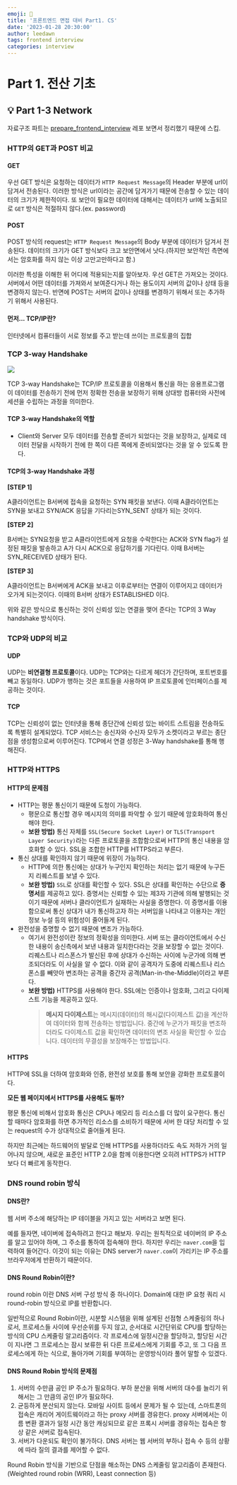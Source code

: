 ```yaml
---
emoji: 🤡
title: '프론트엔드 면접 대비 Part1. CS'
date: '2023-01-28 20:30:00'
author: leedawn
tags: frontend interview
categories: interview
---
```


# Part 1. 전산 기초

## 💡 Part 1-3 Network

자료구조 파트는 [prepare_frontend_interview](https://github.com/leedawnn/prepare_frontend_interview) 레포 보면서 정리했기 때문에 스킵.

### HTTP의 GET과 POST 비교

#### GET

우선 GET 방식은 요청하는 데이터가 `HTTP Request Message`의 Header 부분에 url이 담겨서 전송된다. 이러한 방식은 url이라는 공간에 담겨가기 때문에 전송할 수 있는 데이터의 크기가 제한적이다. 또 보안이 필요한 데이터에 대해서는 데이터가 url에 노출되므로 `GET` 방식은 적절하지 않다.(ex. password)

#### POST

POST 방식의 request는 `HTTP Request Message`의 Body 부분에 데이터가 담겨서 전송된다. 데이터의 크기가 GET 방식보다 크고 보안면에서 낫다.(하지만 보안적인 측면에서는 암호화를 하지 않는 이상 고만고만하다고 함.)

이러한 특성을 이해한 뒤 어디에 적용되는지를 알아보자. 우선 GET은 가져오는 것이다. 서버에서 어떤 데이터를 가져와서 보여준다거나 하는 용도이지 서버의 값이나 상태 등을 변경하지 않는다. 반면에 POST는 서버의 값이나 상태를 변경하기 위해서 또는 추가하기 위해서 사용된다.

#### 먼저... TCP/IP란?

인터넷에서 컴퓨터들이 서로 정보를 주고 받는데 쓰이는 프로토콜의 집합

### TCP 3-way Handshake

![](https://img1.daumcdn.net/thumb/R1280x0/?scode=mtistory2&fname=https%3A%2F%2Ft1.daumcdn.net%2Fcfile%2Ftistory%2F225A964D52F1BB6917)

TCP 3-way Handshake는 TCP/IP 프로토콜을 이용해서 통신을 하는 응용프로그램이 데이터를 전송하기 전에 먼저 정확한 전송을 보장하기 위해 상대방 컴퓨터와 사전에 세션을 수립하는 과정을 의미한다.

#### TCP 3-way Handshake의 역할

- Client와 Server 모두 데이터를 전송할 준비가 되었다는 것을 보장하고, 실제로 데이터 전달을 시작하기 전에 한 쪽이 다른 쪽에게 준비되었다는 것을 알 수 있도록 한다.

#### TCP의 3-way Handshake 과정

**[STEP 1]**

A클라이언트는 B서버에 접속을 요청하는 SYN 패킷을 보낸다. 이때 A클라이언트는 SYN을 보내고 SYN/ACK 응답을 기다리는SYN_SENT 상태가 되는 것이다.

**[STEP 2]**

B서버는 SYN요청을 받고 A클라이언트에게 요청을 수락한다는 ACK와 SYN flag가 설정된 패킷을 발송하고 A가 다시 ACK으로 응답하기를 기다린다. 이때 B서버는 SYN_RECEIVED 상태가 된다.

**[STEP 3]**

A클라이언트는 B서버에게 ACK을 보내고 이후로부터는 연결이 이루어지고 데이터가 오가게 되는것이다. 이때의 B서버 상태가 ESTABLISHED 이다.

위와 같은 방식으로 통신하는 것이 신뢰성 있는 연결을 맺어 준다는 TCP의 3 Way handshake 방식이다.

### TCP와 UDP의 비교

#### UDP

UDP는 **비연결형 프로토콜**이다. UDP는 TCP와는 다르게 헤더가 간단하며, 포트번호를 빼고 동일하다. UDP가 행하는 것은 포트들을 사용하여 IP 프로토콜에 인터페이스를 제공하는 것이다.

#### TCP

TCP는 신뢰성이 없는 인터넷을 통해 종단간에 신뢰성 있는 바이트 스트림을 전송하도록 특별히 설계되었다. TCP 서비스는 송신자와 수신자 모두가 소켓이라고 부르는 종단점을 생성함으로써 이루어진다. TCP에서 연결 성정은 3-Way handshake를 통해 행해진다.

### HTTP와 HTTPS

#### HTTP의 문제점

- HTTP는 평문 통신이기 때문에 도청이 가능하다.
  - 평문으로 통신할 경우 메시지의 의미를 파악할 수 있기 때문에 암호화하여 통신해야 한다.
  - **보완 방법)** 통신 자체를 `SSL(Secure Socket Layer)` or `TLS(Transport Layer Security)`라는 다른 프로토콜을 조합함으로써 HTTP의 통신 내용을 암호화할 수 있다. SSL을 조합한 HTTP를 HTTPS라고 부른다.
- 통신 상대를 확인하지 않기 때문에 위장이 가능하다.
  - HTTP에 의한 통신에는 상대가 누구인지 확인하는 처리는 없기 때문에 누구든지 리퀘스트를 보낼 수 있다.
  - **보완 방법)** `SSL`로 상대를 확인할 수 있다. SSL은 상대를 확인하는 수단으로 **증명서**를 제공하고 있다. 증명서는 신뢰할 수 있는 제3자 기관에 의해 발행되는 것이기 때문에 서버나 클라이언트가 실재하는 사실을 증명한다. 이 증명서를 이용함으로써 통신 상대가 내가 통신하고자 하는 서버임을 나타내고 이용자는 개인 정보 누설 등의 위험성이 줄어들게 된다.
- 완전성을 증명할 수 없기 때문에 변조가 가능하다.
  - 여기서 완전성이란 정보의 정확성을 의미한다. 서버 또는 클라이언트에서 수신한 내용이 송신측에서 보낸 내용과 일치한다라는 것을 보장할 수 없는 것이다. 리퀘스트나 리스폰스가 발신된 후에 상대가 수신하는 사이에 누군가에 의해 변조되더라도 이 사실을 알 수 없다. 이와 같이 공격자가 도중에 리퀘스트나 리스폰스를 빼앗아 변조하는 공격을 중간자 공격(Man-in-the-Middle)이라고 부른다.
  - **보완 방법)** HTTPS를 사용해야 한다. SSL에는 인증이나 암호화, 그리고 다이제스트 기능을 제공하고 있다.
    > **메시지 다이제스트**는 메시지(데이터)의 해시값(다이제스트 값)을 계산하여 데이터와 함께 전송하는 방법입니다. 중간에 누군가가 패킷을 변조하더라도 다이제스트 값을 확인하면 데이터의 변조 사실을 확인할 수 있습니다. 데이터의 무결성을 보장해주는 방법입니다.

#### HTTPS

HTTP에 SSL을 더하여 암호화와 인증, 완전성 보호를 통해 보안을 강화한 프로토콜이다.

**모든 웹 페이지에서 HTTPS를 사용해도 될까?**

평문 통신에 비해서 암호화 통신은 CPU나 메모리 등 리소스를 더 많이 요구한다. 통신할 때마다 암호화를 하면 추가적인 리소스를 소비하기 때문에 서버 한 대당 처리할 수 있는 request의 수가 상대적으로 줄어들게 된다.

하지만 최근에는 하드웨어의 발달로 인해 HTTPS를 사용하더라도 속도 저하가 거의 일어나지 않으며, 새로운 표준인 HTTP 2.0을 함께 이용한다면 오히려 HTTPS가 HTTP보다 더 빠르게 동작한다.

### DNS round robin 방식

#### DNS란?

웹 서버 주소에 해당하는 IP 테이블을 가지고 있는 서버라고 보면 된다.

예를 들자면, 네이버에 접속하려고 한다고 해보자. 우리는 원칙적으로 네이버의 IP 주소를 알고 있어야 하며, 그 주소를 통하여 접속해야 한다. 하지만 우리는 `naver.com`을 입력하여 들어간다. 이것이 되는 이유는 DNS server가 `naver.com`이 가리키는 IP 주소를 브라우저에게 반환하기 때문이다.

#### DNS Round Robin이란?

round robin 이란 DNS 서버 구성 방식 중 하나이다. Domain에 대한 IP 요청 쿼리 시 round-robin 방식으로 IP를 반환합니다.

일반적으로 Round Robin이란, 시분할 시스템을 위해 설계된 선점형 스케줄링의 하나로서, 프로세스들 사이에 우선순위를 두지 않고, 순서대로 시간단위로 CPU를 할당하는 방식의 CPU 스케줄링 알고리즘이다. 각 프로세스에 일정시간을 할당하고, 할당된 시간이 지나면 그 프로세스는 잠시 보류한 뒤 다른 프로세스에게 기회를 주고, 또 그 다음 프로세스에게 하는 식으로, 돌아가며 기회를 부여하는 운영방식이라 풀어 말할 수 있겠다.

#### DNS Round Robin 방식의 문제점

1. 서버의 수만큼 공인 IP 주소가 필요하다. 부하 분산을 위해 서버의 대수를 늘리기 위해서는 그 만큼의 공인 IP가 필요하다.
2. 균등하게 분산되지 않는다. 모바일 사이트 등에서 문제가 될 수 있는데, 스마트폰의 접속은 캐리어 게이트웨이라고 하는 proxy 서버를 경유한다. proxy 서버에서는 이름 변환 결과가 일정 시간 동안 캐싱되므로 같은 프록시 서버를 경유하는 접속은 항상 같은 서버로 접속된다.
3. 서버가 다운되도 확인이 불가하다. DNS 서버는 웹 서버의 부하나 접속 수 등의 상황에 따라 질의 결과를 제어할 수 없다.

Round Robin 방식을 기반으로 단점을 해소하는 DNS 스케줄링 알고리즘이 존재한다. (Weighted round robin (WRR), Least connection 등)

```toc

```
